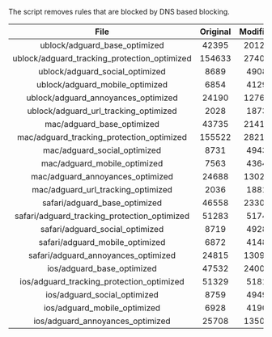 The script removes rules that are blocked by DNS based blocking.


| File | Original | Modified |
|:----:|:-----:|:-----:|
| ublock/adguard_base_optimized | 42395 | 20125 |
| ublock/adguard_tracking_protection_optimized | 154633 | 27406 |
| ublock/adguard_social_optimized | 8689 | 4908 |
| ublock/adguard_mobile_optimized | 6854 | 4129 |
| ublock/adguard_annoyances_optimized | 24190 | 12765 |
| ublock/adguard_url_tracking_optimized | 2028 | 1873 |
| mac/adguard_base_optimized | 43735 | 21419 |
| mac/adguard_tracking_protection_optimized | 155522 | 28210 |
| mac/adguard_social_optimized | 8731 | 4943 |
| mac/adguard_mobile_optimized | 7563 | 4364 |
| mac/adguard_annoyances_optimized | 24688 | 13020 |
| mac/adguard_url_tracking_optimized | 2036 | 1881 |
| safari/adguard_base_optimized | 46558 | 23308 |
| safari/adguard_tracking_protection_optimized | 51283 | 5174 |
| safari/adguard_social_optimized | 8719 | 4928 |
| safari/adguard_mobile_optimized | 6872 | 4148 |
| safari/adguard_annoyances_optimized | 24815 | 13093 |
| ios/adguard_base_optimized | 47532 | 24004 |
| ios/adguard_tracking_protection_optimized | 51329 | 5181 |
| ios/adguard_social_optimized | 8759 | 4949 |
| ios/adguard_mobile_optimized | 6928 | 4190 |
| ios/adguard_annoyances_optimized | 25708 | 13502 |